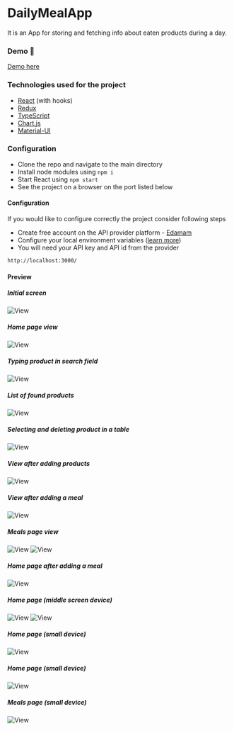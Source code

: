 # DailyMealApp

It is an App for storing and fetching info about eaten products during a day.

### Demo :rocket:
[Demo here](https://lukaszrej.github.io/DailyMealApp/)

### Technologies used for the project

- [React](https://reactjs.org/) (with hooks)
- [Redux](https://redux.js.org/)
- [TypeScript](https://www.typescriptlang.org/)
- [Chart.js](https://www.chartjs.org/)
- [Material-UI](https://material-ui.com/)

### Configuration

- Clone the repo and navigate to the main directory
- Install node modules using ```npm i```
- Start React using ```npm start```
- See the project on a browser on the port listed below

#### Configuration

If you would like to configure correctly the project consider following steps
- Create free account on the API provider platform - [Edamam](https://developer.edamam.com/)
- Configure your local environment variables ([learn more](https://create-react-app.dev/docs/adding-custom-environment-variables/))
- You will need your API key and API id from the provider

```sh
http://localhost:3000/
```

#### Preview

##### Initial screen
![View](./assets/view001.png "Initial screen")

##### Home page view
![View](./assets/view002.png "Home page")

##### Typing product in search field
![View](./assets/view003.png "Typing product in search field")

##### List of found products 
![View](./assets/view004.png "List of found products")

##### Selecting and deleting product in a table
![View](./assets/view005.png "Selecting and deleting product in a table")

##### View after adding products
![View](./assets/view006.png "View after adding products")

##### View after adding a meal
![View](./assets/view007.png "View after adding a meal")

##### Meals page view
![View](./assets/view008.png "Meal page view")
![View](./assets/view009.png "Meal page view")

##### Home page after adding a meal
![View](./assets/view010.png "Home page after adding a meal")

##### Home page (middle screen device)
![View](./assets/view011.png "Home page (middle screen device)")
![View](./assets/view012.png "Home page (middle screen device)")

##### Home page (small device)
![View](./assets/view013.png "Home page (small device)")

##### Home page (small device)
![View](./assets/view014.png "Home page with open menu (small device)")

##### Meals page (small device)
![View](./assets/view015.png "Home page with open menu (small device)")
